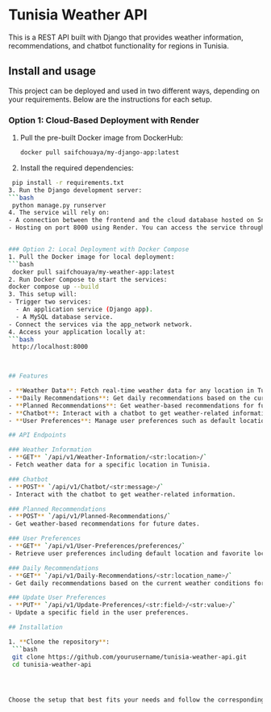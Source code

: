 # Tunisia Weather API

This is a REST API built with Django that provides weather information, recommendations, and chatbot functionality for regions in Tunisia. 


## Install and usage
This project can be deployed and used in two different ways, depending on your requirements. Below are the instructions for each setup.

### Option 1: Cloud-Based Deployment with Render
1. Pull the pre-built Docker image from DockerHub:
   ```bash
   docker pull saifchouaya/my-django-app:latest
2. Install the required dependencies:
  ```bash
   pip install -r requirements.txt
3. Run the Django development server:
  ```bash
   python manage.py runserver
4. The service will rely on:
  - A connection between the frontend and the cloud database hosted on Snowflake.
  - Hosting on port 8000 using Render. You can access the service through the following link: https://my-django-app-1-6qn8.onrender.com/


### Option 2: Local Deployment with Docker Compose
1. Pull the Docker image for local deployment:
  ```bash
   docker pull saifchouaya/my-weather-app:latest
2. Run Docker Compose to start the services:
  docker compose up --build
3. This setup will:
  - Trigger two services:
    - An application service (Django app).
    - A MySQL database service.
  - Connect the services via the app_network network.
4. Access your application locally at:
  ```bash
   http://localhost:8000
   


## Features

- **Weather Data**: Fetch real-time weather data for any location in Tunisia.
- **Daily Recommendations**: Get daily recommendations based on the current weather conditions.
- **Planned Recommendations**: Get weather-based recommendations for future dates.
- **Chatbot**: Interact with a chatbot to get weather-related information.
- **User Preferences**: Manage user preferences such as default location, favorite locations, and alert settings.

## API Endpoints

### Weather Information
- **GET** `/api/v1/Weather-Information/<str:location>/`
  - Fetch weather data for a specific location in Tunisia.

### Chatbot
- **POST** `/api/v1/Chatbot/<str:message>/`
  - Interact with the chatbot to get weather-related information.

### Planned Recommendations
- **POST** `/api/v1/Planned-Recommendations/`
  - Get weather-based recommendations for future dates.

### User Preferences
- **GET** `/api/v1/User-Preferences/preferences/`
  - Retrieve user preferences including default location and favorite locations.

### Daily Recommendations
- **GET** `/api/v1/Daily-Recommendations/<str:location_name>/`
  - Get daily recommendations based on the current weather conditions for a specific location.

### Update User Preferences
- **PUT** `/api/v1/Update-Preferences/<str:field>/<str:value>/`
  - Update a specific field in the user preferences.

## Installation

1. **Clone the repository**:
   ```bash
   git clone https://github.com/yourusername/tunisia-weather-api.git
   cd tunisia-weather-api




Choose the setup that best fits your needs and follow the corresponding steps. If you encounter any issues or have questions, refer to the documentation or contact the project maintainer.